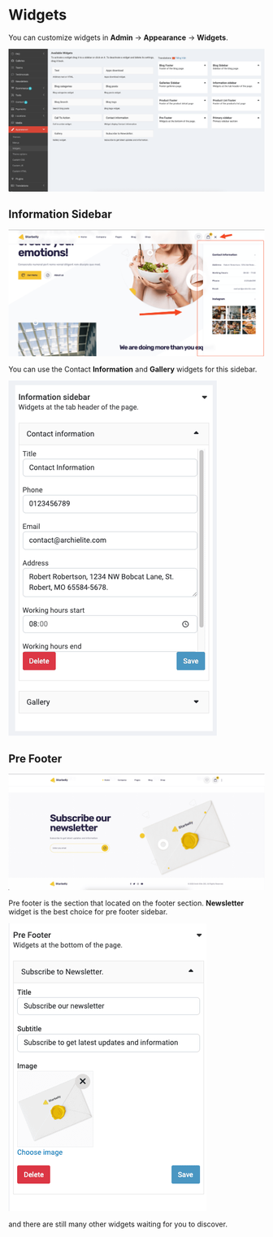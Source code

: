 # Widgets

You can customize widgets in **Admin** -> **Appearance** -> **Widgets**.

![](images/widgets-1.png)

## Information Sidebar

![](images/widgets-2.png)

You can use the Contact **Information** and **Gallery** widgets for this sidebar.

![](images/widgets-3.png)

## Pre Footer

![](images/widgets-4.png)

Pre footer is the section that located on the footer section. **Newsletter** widget is the best choice for pre footer sidebar.

![](images/widgets-5.png)

and there are still many other widgets waiting for you to discover.
